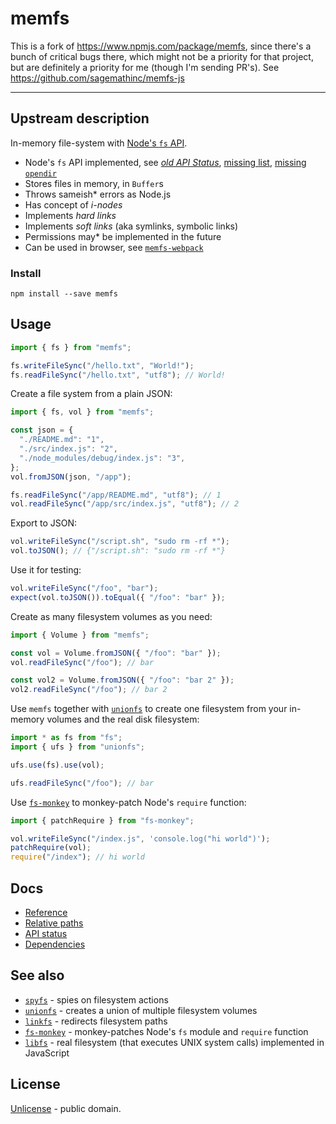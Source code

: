 # memfs

This is a fork of https://www.npmjs.com/package/memfs, since there's a bunch of critical bugs there, which might not be a priority for that project, but are definitely a priority for me (though I'm sending PR's).  See https://github.com/sagemathinc/memfs-js

---

## Upstream description

In-memory file-system with [Node's `fs` API](https://nodejs.org/api/fs.html).

- Node's `fs` API implemented, see [_old API Status_](./docs/api-status.md), [missing list](https://github.com/streamich/memfs/issues/735), [missing `opendir`](https://github.com/streamich/memfs/issues/663)
- Stores files in memory, in `Buffer`s
- Throws sameish\* errors as Node.js
- Has concept of _i-nodes_
- Implements _hard links_
- Implements _soft links_ (aka symlinks, symbolic links)
- Permissions may\* be implemented in the future
- Can be used in browser, see [`memfs-webpack`](https://github.com/streamich/memfs-webpack)

### Install

```shell
npm install --save memfs
```

## Usage

```js
import { fs } from "memfs";

fs.writeFileSync("/hello.txt", "World!");
fs.readFileSync("/hello.txt", "utf8"); // World!
```

Create a file system from a plain JSON:

```js
import { fs, vol } from "memfs";

const json = {
  "./README.md": "1",
  "./src/index.js": "2",
  "./node_modules/debug/index.js": "3",
};
vol.fromJSON(json, "/app");

fs.readFileSync("/app/README.md", "utf8"); // 1
vol.readFileSync("/app/src/index.js", "utf8"); // 2
```

Export to JSON:

```js
vol.writeFileSync("/script.sh", "sudo rm -rf *");
vol.toJSON(); // {"/script.sh": "sudo rm -rf *"}
```

Use it for testing:

```js
vol.writeFileSync("/foo", "bar");
expect(vol.toJSON()).toEqual({ "/foo": "bar" });
```

Create as many filesystem volumes as you need:

```js
import { Volume } from "memfs";

const vol = Volume.fromJSON({ "/foo": "bar" });
vol.readFileSync("/foo"); // bar

const vol2 = Volume.fromJSON({ "/foo": "bar 2" });
vol2.readFileSync("/foo"); // bar 2
```

Use `memfs` together with [`unionfs`][unionfs] to create one filesystem
from your in-memory volumes and the real disk filesystem:

```js
import * as fs from "fs";
import { ufs } from "unionfs";

ufs.use(fs).use(vol);

ufs.readFileSync("/foo"); // bar
```

Use [`fs-monkey`][fs-monkey] to monkey-patch Node's `require` function:

```js
import { patchRequire } from "fs-monkey";

vol.writeFileSync("/index.js", 'console.log("hi world")');
patchRequire(vol);
require("/index"); // hi world
```

## Docs

- [Reference](./docs/reference.md)
- [Relative paths](./docs/relative-paths.md)
- [API status](./docs/api-status.md)
- [Dependencies](./docs/dependencies.md)

## See also

- [`spyfs`][spyfs] - spies on filesystem actions
- [`unionfs`][unionfs] - creates a union of multiple filesystem volumes
- [`linkfs`][linkfs] - redirects filesystem paths
- [`fs-monkey`][fs-monkey] - monkey-patches Node's `fs` module and `require` function
- [`libfs`](https://github.com/streamich/full-js/blob/master/src/lib/fs.ts) - real filesystem (that executes UNIX system calls) implemented in JavaScript

[chat]: https://onp4.com/@vadim/~memfs
[chat-badge]: https://img.shields.io/badge/Chat-%F0%9F%92%AC-green?style=flat&logo=chat&link=https://onp4.com/@vadim/~memfs
[npm-url]: https://www.npmjs.com/package/memfs
[npm-badge]: https://img.shields.io/npm/v/memfs.svg
[travis-url]: https://travis-ci.org/streamich/memfs
[travis-badge]: https://travis-ci.org/streamich/memfs.svg?branch=master
[memfs]: https://github.com/streamich/memfs
[unionfs]: https://github.com/streamich/unionfs
[linkfs]: https://github.com/streamich/linkfs
[spyfs]: https://github.com/streamich/spyfs
[fs-monkey]: https://github.com/streamich/fs-monkey

## License

[Unlicense](./LICENSE) - public domain.
